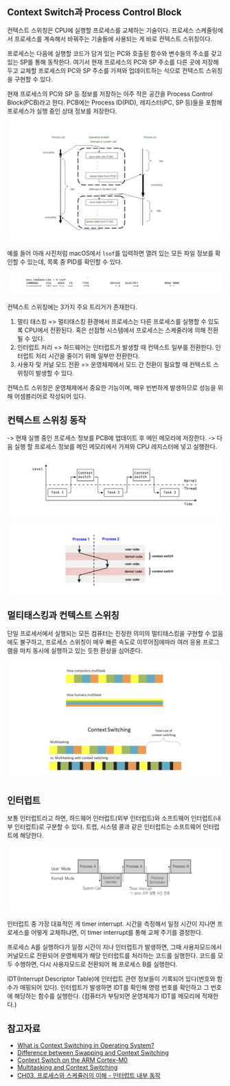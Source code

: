 ## Context Switch과 Process Control Block

컨텍스트 스위칭은 CPU에 실행할 프로세스를 교체하는 기술이다. 프로세스 스케줄링에서 프로세스를 계속해서 바꿔주는 기술들에 사용되는 게 바로 컨텍스트 스위칭이다.

프로세스는 다음에 실행할 코드가 담겨 있는 PC와 호출된 함수와 변수들의 주소를 갖고 있는 SP를 통해 동작한다. 여기서 현재 프로세스의 PC와 SP 주소를 다른 곳에 저장해두고 교체할 프로세스의 PC와 SP 주소를 가져와 업데이트하는 식으로 컨텍스트 스위칭을 구현할 수 있다.

현재 프로세스의 PC와 SP 등 정보를 저장하는 아주 작은 공간을 Process Control Block(PCB)라고 한다. PCB에는 Process ID(PID), 레지스터(PC, SP 등)들을 포함해 프로세스가 실행 중인 상태 정보를 저장한다.

![Alt text](image.png)

예를 들어 아래 사진처럼 macOS에서 `lsof`를 입력하면 열려 있는 모든 파일 정보를 확인할 수 있는데, 목록 중 PID를 확인할 수 있다.

![Alt text](image-1.png)

컨텍스트 스위칭에는 3가지 주요 트리거가 존재한다.

1. 멀티 태스킹 => 멀티태스킹 환경에서 프로세스는 다른 프로세스를 실행할 수 있도록 CPU에서 전환된다. 혹은 선점형 시스템에서 프로세스는 스케줄러에 의해 전환될 수 있다.
2. 인터럽트 처리 => 하드웨어는 인터럽트가 발생할 때 컨텍스트 일부를 전환한다. 인터럽트 처리 시간을 줄이기 위해 일부만 전환한다.
3. 사용자 및 커널 모드 전환 => 운영체제에서 모드 간 전환이 필요할 때 컨텍스트 스위칭이 발생할 수 있다.

컨텍스트 스위칭은 운영체제에서 중요한 기능이며, 매우 빈번하게 발생하므로 성능을 위해 어셈블리어로 작성되어 있다.

## 컨텍스트 스위칭 동작

-> 현재 실행 중인 프로세스 정보를 PCB에 업데이트 후 메인 메모리에 저장한다.
-> 다음 실행 할 프로세스 정보를 메인 메모리에서 가져와 CPU 레지스터에 넣고 실행한다.

![Alt text](image-2.png)

![Alt text](image-3.png)

## 멀티태스킹과 컨텍스트 스위칭

단일 프로세서에서 실행되는 모든 컴퓨터는 진정한 의미의 멀티태스킹을 구현할 수 없음에도 불구하고, 프로세스 스위칭이 매우 빠른 속도로 이루어짐에따라 여러 응용 프로그램을 마치 동시에 실행하고 있는 듯한 환상을 심어준다.

![Alt text](image-4.png)

## 인터럽트

보통 인터럽트라고 하면, 하드웨어 인터럽트(외부 인터럽트)와 소프트웨어 인터럽트(내부 인터럽트)로 구분할 수 있다. 트랩, 시스템 콜과 같은 인터럽트는 소프트웨어 인터럽트에 해당한다.

![Alt text](image-5.png)

인터럽트 중 가장 대표적인 게 timer interrupt. 시간을 측정해서 일정 시간이 지나면 프로세스를 어떻게 교체하냐면, 이 timer interrupt를 통해 교체 주기를 결정한다.

프로세스 A를 실행하다가 일정 시간이 지나 인터럽트가 발생하면, 그때 사용자모드에서 커널모드로 전환되어 운영체제가 해당 인터럽트를 처리하는 코드를 실행한다. 코드를 모두 수행하면, 다시 사용자모드로 전환되어 해 프로세스 B를 실행한다.

IDT(Interrupt Descriptor Table)에 인터럽트 관련 정보들이 기록되어 있다(번호와 함수가 매핑되어 있다). 인터럽트가 발생하면 IDT를 확인해 명령 번호를 확인하고 그 번호에 해당하는 함수를 실행한다. (컴퓨터가 부팅되면 운영체제가 IDT를 메모리에 적재한다.)

## 참고자료

- [What is Context Switching in Operating System?](https://www.tutorialspoint.com/what-is-context-switching-in-operating-system)
- [Difference between Swapping and Context Switching](https://www.geeksforgeeks.org/difference-between-swapping-and-context-switching/)
- [Context Switch on the ARM Cortex-M0](https://www.adamh.cz/blog/2016/07/context-switch-on-the-arm-cortex-m0/)
- [Multitasking and Context Switching](https://www.bryanbraun.com/2012/06/25/multitasking-and-context-switching/)
- [CH03. 프로세스와 스케쥴러의 이해 - 인터럽트 내부 동작](https://mymelody.tistory.com/208?category=1020274)
